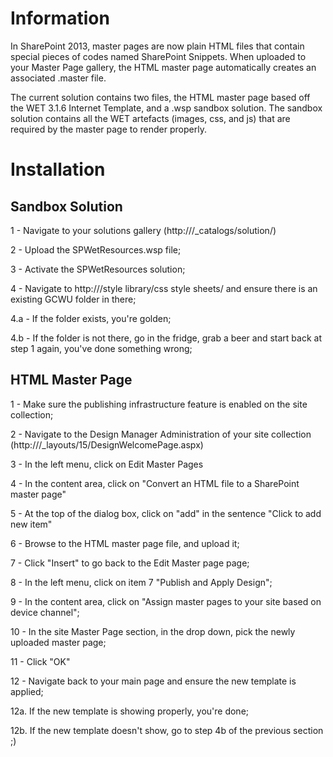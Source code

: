 Information
===================
In SharePoint 2013, master pages are now plain HTML files that contain special pieces of codes named SharePoint Snippets. When uploaded to your Master Page gallery, the HTML master page automatically creates an associated .master file. 

The current solution contains two files, the HTML master page based off the WET 3.1.6 Internet Template, and a .wsp sandbox solution. The sandbox solution contains all the WET artefacts (images, css, and js) that are required by the master page to render properly.

Installation
===================
Sandbox Solution
-------------------
1 - Navigate to your solutions gallery (http://<your domain>/_catalogs/solution/)

2 - Upload the SPWetResources.wsp file;

3 - Activate the SPWetResources solution;

4 - Navigate to http://<your domain>/style library/css style sheets/ and ensure there is an existing GCWU folder in there;

4.a - If the folder exists, you're golden;

4.b - If the folder is not there, go in the fridge, grab a beer and start back at step 1 again, you've done something wrong;

HTML Master Page
--------------------
1 - Make sure the publishing infrastructure feature is enabled on the site collection;

2 - Navigate to the Design Manager Administration of your site collection (http://<your domain>/_layouts/15/DesignWelcomePage.aspx)

3 - In the left menu, click on Edit Master Pages

4 - In the content area, click on "Convert an HTML file to a SharePoint master page"

5 - At the top of the dialog box, click on "add" in the sentence "Click to add new item"

6 - Browse to the HTML master page file, and upload it;

7 - Click "Insert"  to go back to the Edit Master page page;

8 - In the left menu, click on item 7 "Publish and Apply Design";

9 - In the content area, click on "Assign master pages to your site based on device channel";

10 - In the site Master Page section, in the drop down, pick the newly uploaded master page;

11 - Click "OK"

12 - Navigate back to your main page and ensure the new template is applied;

12a. If the new template is showing properly, you're done;

12b. If the new template doesn't show, go to step 4b of the previous section ;)